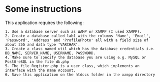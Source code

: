 # Some instructions
This application requires the following:

	1. Use a database server such as WAMP or XAMPP (I used XAMPP).
	2. Create a database called lab1 with the columns 'Name', 'Email', 'Password', 'Address' and 'ProfilePhoto' all with a field size of about 255 and data type 'VARCHAR'.
	3. Create a class named util which has the database credentials i.e. DB_NAME, SERVER_NAME, USERNAME, PASSWORD.
	4. Make sure to specify the database you are using e.g. MySQL or PostGreSQL in the file db.php
	5. The file Register.php is a user class, which implements an interface with the name Account.
	6. Save this application on the htdocs folder in the xampp directory